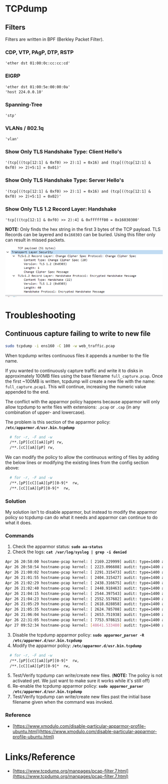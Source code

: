 # TCPdump

## Filters
Filters are written in BPF (Berkley Packet Filter).

### CDP, VTP, PAgP, DTP, RSTP
```
'ether dst 01:00:0c:cc:cc:cd'
```

### EIGRP
```
'ether dst 01:00:5e:00:00:0a'
'host 224.0.0.10'
```

### Spanning-Tree
```
'stp'
```

### VLANs / 802.1q
```
'vlan'
```

### Show Only TLS Handshake Type: Client Hello's
```
'(tcp[((tcp[12:1] & 0xf0) >> 2):1] = 0x16) and (tcp[((tcp[12:1] & 0xf0) >> 2)+5:1] = 0x01)'
```

### Show Only TLS Handshake Type: Server Hello's
```
'(tcp[((tcp[12:1] & 0xf0) >> 2):1] = 0x16) and (tcp[((tcp[12:1] & 0xf0) >> 2)+5:1] = 0x02)'
```

### Show Only TLS 1.2 Record Layer: Handshake
```
'tcp[((tcp[12:1] & 0xf0) >> 2):4] & 0xffffff00 = 0x16030300'
```
**NOTE:** Only finds the hex string in the first 3 bytes of the TCP payload. TLS Records can be layered and `0x160303` can be buried. Using this filter only can result in missed packets.

![](../images/tls-handshake.png)


# Troubleshooting

## Continuous capture failing to write to new file
```bash
sudo tcpdump -i ens160 -C 100 -w web_traffic.pcap
```

When tcpdump writes continuous files it appends a number to the file name.

If you wanted to continuously capture traffic and write it to disks in approximately 100MB files using the base filename `full_capture.pcap`. Once the first ~100MB is written, tcpdump will create a new file with the name: `full_capture.pcap1`. This will continue, increasing the numeric value appended to the end.

The conflict with the apparmor policy happens because apparmor will only allow tcpdump to write files with extensions: `.pcap` or `.cap` (in any combination of upper- and lowercase).

The problem is this section of the apparmor policy: **`/etc/apparmor.d/usr.bin.tcpdump`**

```bash
  # for -r, -F and -w
  /**.[pP][cC][aA][pP] rw,
  /**.[cC][aA][pP] rw,
```

We can modify the policy to allow the continuous writing of files by adding the below lines or modifying the existing lines from the config section above:

```bash
  # for -r, -F and -w
  /**.[pP][cC][aA][pP][0-9]*  rw,
  /**.[cC][aA][pP][0-9]*  rw,
```

### Solution
My solution isn't to disable apparmor, but instead to modify the apparmor policy so tcpdump can do what it needs and apparmor can continue to do what it does.

### Commands
1. Check the apparmor status: **`sudo aa-status`**
2. Check the logs: **`cat /var/log/syslog | grep -i denied`**
```bash
Apr 26 20:58:00 hostname-pcap kernel: [ 2169.229999] audit: type=1400 audit(1651006680.331:31): apparmor="DENIED" operation="mknod" profile="tcpdump" name="/mnt/pcap/web-traffic" pid=1905 comm="tcpdump" requested_mask="c" denied_mask="c" fsuid=109 ouid=109
Apr 26 20:58:54 hostname-pcap kernel: [ 2223.096608] audit: type=1400 audit(1651006734.198:32): apparmor="DENIED" operation="mknod" profile="tcpdump" name="/mnt/pcap/web-traffic" pid=1923 comm="tcpdump" requested_mask="c" denied_mask="c" fsuid=109 ouid=109
Apr 26 21:00:02 hostname-pcap kernel: [ 2291.315473] audit: type=1400 audit(1651006802.421:33): apparmor="DENIED" operation="mknod" profile="tcpdump" name="/mnt/pcap/web-traffic" pid=1933 comm="tcpdump" requested_mask="c" denied_mask="c" fsuid=109 ouid=109
Apr 26 21:01:55 hostname-pcap kernel: [ 2404.315427] audit: type=1400 audit(1651006915.426:34): apparmor="DENIED" operation="mknod" profile="tcpdump" name="/mnt/pcap/web-traffic" pid=1953 comm="tcpdump" requested_mask="c" denied_mask="c" fsuid=1000 ouid=1000
Apr 26 21:02:29 hostname-pcap kernel: [ 2438.316675] audit: type=1400 audit(1651006949.432:35): apparmor="DENIED" operation="mknod" profile="tcpdump" name="/mnt/pcap/web_traffic" pid=1960 comm="tcpdump" requested_mask="c" denied_mask="c" fsuid=1000 ouid=1000
Apr 26 21:02:40 hostname-pcap kernel: [ 2448.918463] audit: type=1400 audit(1651006960.032:36): apparmor="DENIED" operation="mknod" profile="tcpdump" name="/mnt/pcap/web_traffic" pid=1963 comm="tcpdump" requested_mask="c" denied_mask="c" fsuid=0 ouid=0
Apr 26 21:04:15 hostname-pcap kernel: [ 2544.397543] audit: type=1400 audit(1651007055.516:37): apparmor="DENIED" operation="mknod" profile="tcpdump" name="/mnt/pcap/web_traffic" pid=1996 comm="tcpdump" requested_mask="c" denied_mask="c" fsuid=109 ouid=109
Apr 26 21:04:23 hostname-pcap kernel: [ 2552.557682] audit: type=1400 audit(1651007063.676:38): apparmor="DENIED" operation="mknod" profile="tcpdump" name="/mnt/pcap/web_traffic" pid=1999 comm="tcpdump" requested_mask="c" denied_mask="c" fsuid=1000 ouid=1000
Apr 26 21:05:29 hostname-pcap kernel: [ 2618.028858] audit: type=1400 audit(1651007129.151:39): apparmor="DENIED" operation="mknod" profile="tcpdump" name="/mnt/pcap/web_traffic" pid=2018 comm="tcpdump" requested_mask="c" denied_mask="c" fsuid=109 ouid=109
Apr 26 21:05:35 hostname-pcap kernel: [ 2624.785708] audit: type=1400 audit(1651007135.907:40): apparmor="DENIED" operation="mknod" profile="tcpdump" name="/mnt/pcap/web_traffic" pid=2021 comm="tcpdump" requested_mask="c" denied_mask="c" fsuid=1000 ouid=1000
Apr 26 21:06:04 hostname-pcap kernel: [ 2653.751938] audit: type=1400 audit(1651007164.877:41): apparmor="DENIED" operation="mknod" profile="tcpdump" name="/mnt/pcap/web_traffic" pid=2025 comm="tcpdump" requested_mask="c" denied_mask="c" fsuid=109 ouid=109
Apr 26 22:31:05 hostname-pcap kernel: [ 7753.978615] audit: type=1400 audit(1651012265.324:42): apparmor="DENIED" operation="mknod" profile="tcpdump" name="/mnt/pcap/web_traffic.pcap1" pid=2042 comm="tcpdump" requested_mask="c" denied_mask="c" fsuid=109 ouid=109
Apr 27 09:52:34 hostname-pcap kernel: [48641.533480] audit: type=1400 audit(1651053154.580:43): apparmor="DENIED" operation="mknod" profile="tcpdump" name="/mnt/pcap/web_traffic.pcap1" pid=3078 comm="tcpdump" requested_mask="c" denied_mask="c" fsuid=109 ouid=109
```
3. Disable the tcpdump apparmor policy: 
**`sudo apparmor_parser -R /etc/apparmor.d/usr.bin.tcpdump`**
4. Modify the apparmor policy: **`/etc/apparmor.d/usr.bin.tcpdump`**
```bash
  # for -r, -F and -w
  /**.[pP][cC][aA][pP][0-9]*  rw,
  /**.[cC][aA][pP][0-9]*  rw,
```
5. Test/Verify tcpdump can write/create new files. 
(**NOTE:** The policy is not activated yet. We just want to make sure it works while it's still off)
6. Re-enable the tcpdump apparmor policy: 
**`sudo apparmor_parser /etc/apparmor.d/usr.bin.tcpdump`**
7. Test/Verify tcpdump can write/create new files past the initial base filename given when the command was invoked.

### Reference
- [https://www.xmodulo.com/disable-particular-apparmor-profile-ubuntu.html](https://www.xmodulo.com/disable-particular-apparmor-profile-ubuntu.html)

# Links/Reference
- [https://www.tcpdump.org/manpages/pcap-filter.7.html](https://www.tcpdump.org/manpages/pcap-filter.7.html)
